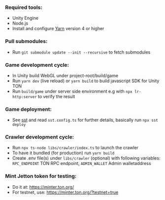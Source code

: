 ### Required tools:
- Unity Engine
- Node.js
- Install and configure [Yarn](https://yarnpkg.com/getting-started) version 4 or higher

### Pull submodules:
- Run `git submodule update --init --recursive` to fetch submodules

### Game development cycle:
- In Unity build WebGL under project-root/build/game
- Run `yarn dev` (live reload) or `yarn build` to build javascript SDK for Unity TON
- Run `build/game` under server side environment e.g with `npx lr-http:server` to verify the result

### Game deployment:
- See [sst](https://sst.dev/) and read `sst.config.ts` for further details, basically run `npx sst deploy`

### Crawler development cycle:
- Run `npx ts-node libs/crawler/index.ts` to launch the crawler
- To have it bundled (for production) run `yarn build`
- Create .env file(s) under `libs/crawler` (optional) with following variables: `RPC_ENDPOINT` TON RPC endpoint, `ADMIN_WALLET` Admin walletaddress

### Mint Jetton token for testing:
- Do it at: https://minter.ton.org/
- For testnet, use: https://minter.ton.org/?testnet=true
